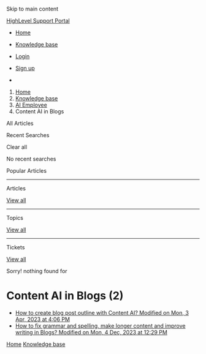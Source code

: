 Skip to main content

[ HighLevel Support Portal ](https://help.gohighlevel.com)

  * [ Home ](/support/home)
  * [ Knowledge base ](/support/solutions)

  * [Login](/support/login)
  * [Sign up](/support/signup)
  * 

  1. [Home](/support/home)
  2. [Knowledge base](/support/solutions)
  3. [AI Employee](/support/solutions/155000000184)
  4. Content AI in Blogs

All  Articles 

Recent Searches

Clear all

No recent searches

Popular Articles

* * *

Articles

[View all](/support/search/solutions)

* * *

Topics

[View all](/support/search/topics)

* * *

Tickets

[View all](/support/search/tickets)

Sorry! nothing found for   

# Content AI in Blogs (2)

  * [ How to create blog post outline with Content AI? Modified on Mon, 3 Apr, 2023 at 4:06 PM  ](/support/solutions/articles/48001236120-how-to-create-blog-post-outline-with-content-ai-)
  * [ How to fix grammar and spelling, make longer content and improve writing in Blogs? Modified on Mon, 4 Dec, 2023 at 12:29 PM  ](/support/solutions/articles/155000001527-how-to-fix-grammar-and-spelling-make-longer-content-and-improve-writing-in-blogs-)

[Home](/support/home) [Knowledge base](/support/solutions)
